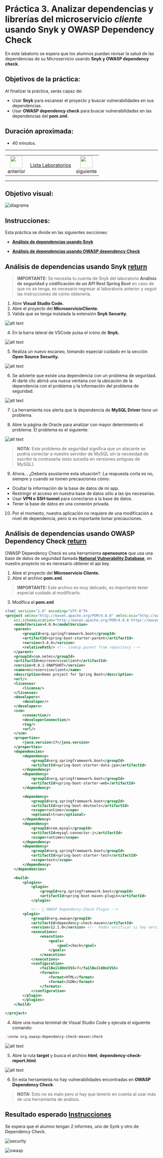 # Práctica 3. Analizar dependencias y librerías del microservicio _cliente_ usando Snyk y OWASP Dependency Check  

En este labatorio se espera que los alumnos puedan revisar la salud de las dependencias de su Microservicio usando **Snyk y OWASP dependency check.**

## Objetivos de la práctica:
Al finalizar la práctica, serás capaz de:
- Usar **Snyk** para escanear el proyecto y buscar vulnerabilidades en sus dependencias. 
- Usar **OWASP dependency check** para buscar vulnerabilidades en las dependencias del **pom.xml**. 

## Duración aproximada:
- 40 minutos.

---

<div style="width: 400px;">
        <table width="50%">
            <tr>
                <td style="text-align: center;">
                    <a href="../Capitulo3/"><img src="../images/anterior.png" width="40px"></a>
                    <br>anterior
                </td>
                <td style="text-align: center;">
                   <a href="../README.md">Lista Laboratorios</a>
                </td>
<td style="text-align: center;">
                    <a href="../Capitulo5/"><img src="../images/siguiente.png" width="40px"></a>
                    <br>siguiente
                </td>
            </tr>
        </table>
</div>

---


## Objetivo visual:

![diagrama](../images/3/diagrama.png)

## Instrucciones:
Esta práctica se divide en las siguientes secciones:

- **[Análisis de dependencias usando Snyk](#análisis-de-dependencias-usando-snyk-return)**

- **[Análisis de dependencias usando OWASP dependency Check](#análisis-de-dependencias-usando-owasp-dependency-check-return)**


## Análisis de dependencias usando Snyk [return](#instrucciones)
> **IMPORTANTE:** Se necesita tu cuenta de Snyk del laboratorio **Análisis de seguridad y códificación de un API Rest Spring Boot** en caso de que no se tenga, es necesario regresar al laboratorio anterior y seguir las instrucciones de cómo obtenerla. 

1. Abre **Visual Studio Code.**
2. Abre el proyecto del **MicroservicioCliente.** 
3. Valida que se tenga instalada la extensión **Snyk Security.** 

![alt text](../images/3/1.png)

4. En la barra lateral de VSCode pulsa el icóno de **Snyk.**

![alt text](../images/3/2.png)

5. Realiza un nuevo escaneo, tomando especial cuidado en la sección **Open Source Security.**

![alt text](../images/3/3.png)

6. Se advierte que existe una dependencia con un problema de seguridad. Al darle clic abrirá una nueva ventana con la ubicación de la dependencia con el problema y la información del problema de seguridad. 

![alt text](../images/3/4.png)

7. La herramienta nos alerta que la dependencia de **MySQL Driver** tiene un problema. 

8. Abre la página de Oracle para analizar con mayor detenimiento el problema. El problema es el siguiente:

![alt text](../images/3/5.png)

> **NOTA:** Este problema de seguridad significa que un atacante se podría conectar a nuestro servidor de MySQL sin la necesidad  de escribir la contraseña (esto sucedia en versiones antiguas de MySQL).

9. Ahora... ¿Debería asustarme esta situación?. La respuesta corta es no, siempre y cuando se tomen precauciones cómo:
- Ocultar la información de la base de datos de mi app.
- Restringir el acceso en nuestra base de datos sólo a las ips necesarias. 
- Usar **VPN o SSH tunnel** para conectarse a la base de datos.
- Tener la base de datos en una conexión privada. 

10. Por el momento, nuestra aplicación no requiere de una modificación a nivel de dependencia, pero si es importante tomar precauciones. 

## Análisis de dependencias usando OWASP Dependency Check [return](#instrucciones)

OWASP Dependency Check es una herramienta **opensource** que usa una base de datos de seguridad llamada **[National Vulnerability Database](https://nvd.nist.gov/developers/request-an-api-key)**, en nuestro proyecto no es necesario obtener el api key. 

1. Abre el proyecto del **Microservicio Cliente.** 
2. Abre el archivo **pom.xml**.

> **IMPORTANTE:** Este archivo es muy delicado, es importante tener especial cuidado al modificarlo. 

3. Modifica el **pom.xml**

```xml
<?xml version="1.0" encoding="UTF-8"?>
<project xmlns="http://maven.apache.org/POM/4.0.0" xmlns:xsi="http://www.w3.org/2001/XMLSchema-instance"
	xsi:schemaLocation="http://maven.apache.org/POM/4.0.0 https://maven.apache.org/xsd/maven-4.0.0.xsd">
	<modelVersion>4.0.0</modelVersion>
	<parent>
		<groupId>org.springframework.boot</groupId>
		<artifactId>spring-boot-starter-parent</artifactId>
		<version>3.4.4</version>
		<relativePath/> <!-- lookup parent from repository -->
	</parent>
	<groupId>com.netec</groupId>
	<artifactId>microserviceclient</artifactId>
	<version>0.0.1-SNAPSHOT</version>
	<name>microserviceclient</name>
	<description>Demo project for Spring Boot</description>
	<url/>
	<licenses>
		<license/>
	</licenses>
	<developers>
		<developer/>
	</developers>
	<scm>
		<connection/>
		<developerConnection/>
		<tag/>
		<url/>
	</scm>
	<properties>
		<java.version>17</java.version>
	</properties>
	<dependencies>
		<dependency>
			<groupId>org.springframework.boot</groupId>
			<artifactId>spring-boot-starter-data-jpa</artifactId>
		</dependency>
		<dependency>
			<groupId>org.springframework.boot</groupId>
			<artifactId>spring-boot-starter-web</artifactId>
		</dependency>

		<dependency>
			<groupId>org.springframework.boot</groupId>
			<artifactId>spring-boot-devtools</artifactId>
			<scope>runtime</scope>
			<optional>true</optional>
		</dependency>
		<dependency>
			<groupId>com.mysql</groupId>
			<artifactId>mysql-connector-j</artifactId>
			<scope>runtime</scope>
		</dependency>
		<dependency>
			<groupId>org.springframework.boot</groupId>
			<artifactId>spring-boot-starter-test</artifactId>
			<scope>test</scope>
		</dependency>
	</dependencies>

	<build>
		<plugins>
			<plugin>
				<groupId>org.springframework.boot</groupId>
				<artifactId>spring-boot-maven-plugin</artifactId>
			</plugin>

			<!-- 🔐 OWASP Dependency-Check Plugin -->
		<plugin>
			<groupId>org.owasp</groupId>
			<artifactId>dependency-check-maven</artifactId>
			<version>12.1.0</version> <!-- Podés verificar si hay versión más reciente -->
			<executions>
				<execution>
					<goals>
						<goal>check</goal>
					</goals>
				</execution>
			</executions>
			<configuration>
				<failBuildOnCVSS>7</failBuildOnCVSS>
				<formats>
					<format>HTML</format>
					<format>JSON</format>
				</formats>
			</configuration>
		</plugin>
		</plugins>
	</build>

</project>
```

4. Abre una nueva terminal de Visual Studio Code y ejecuta el siguiente comando: 

```bash
.\mvnw org.owasp:dependency-check-maven:check
```

![alt text](../images/3/6.png)

5. Abre la ruta **target** y busca el archivo **html**, **dependency-check-report.html**.


![alt text](../images/3/7.png)


6. En esta herramienta no hay vulnerabilidades encontradas en **OWASP Dependency Check**. 

> **NOTA:** Esto no es malo pero si hay que tenerlo en cuenta al usar más de una herramienta de análisis.

## Resultado esperado [Instrucciones](#instrucciones)

Se espera que el alumno tengan 2 informes, uno de Synk y otro de Dependency Check.

![security](../images/3/8.png)

![owasp](../images/3/7.png)
